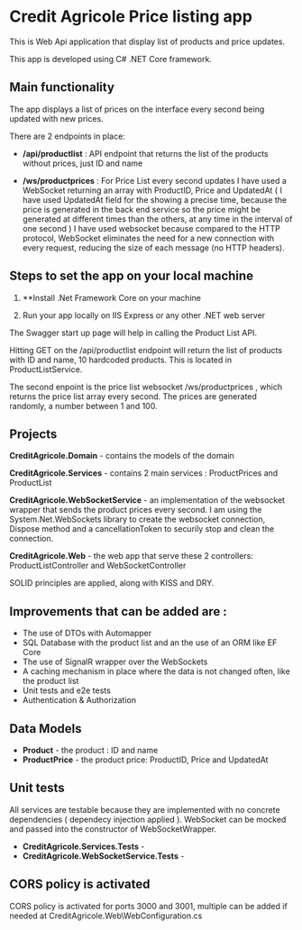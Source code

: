 
# Credit Agricole Price listing app

This is Web Api application that display list of products and price updates.

This app is developed using C# .NET Core framework.

## Main functionality

The app displays a list of prices on the interface every second being updated with new prices.

There are 2 endpoints in place: 

* **/api/productlist** : API endpoint that returns the list of the products without prices, just ID and name


* **/ws/productprices** : For Price List every second updates I have used a WebSocket returning an array with ProductID, Price and UpdatedAt 
( I have used UpdatedAt field for the showing a precise time, because the price is generated in the back end service so the price might be generated at different times than the others, at any time in the interval of one second )
I have used websocket because compared to the HTTP protocol, WebSocket eliminates the need for a new connection with every request,
 reducing the size of each message (no HTTP headers).


## Steps to set the app on your local machine

1. **Install .Net Framework Core on your machine

2. Run your app locally on IIS Express or any other .NET web server

The Swagger start up page will help in calling the Product List API.

Hitting GET on the /api/productlist endpoint will return the list of products with ID and name, 10 hardcoded products.
This is located in ProductListService.

The second enpoint is the price list websocket /ws/productprices , which returns the price list array every second. The prices are generated randomly, a number between 1 and 100.


## Projects

**CreditAgricole.Domain** - contains the models of the domain

**CreditAgricole.Services** - contains 2 main services : ProductPrices and ProductList

**CreditAgricole.WebSocketService** - an implementation of the websocket wrapper that sends the product prices every second. 
I am using the System.Net.WebSockets library to create the websocket connection, Dispose method and a cancellationToken to securily stop and clean the connection.

**CreditAgricole.Web** - the web app that serve these 2 controllers: ProductListController and WebSocketController


SOLID principles are applied, along with KISS and DRY.

## Improvements that can be added are : 

* The use of DTOs with Automapper
* SQL Database with the product list and an the use of an ORM like EF Core
* The use of SignalR wrapper over the WebSockets
* A caching mechanism in place where the data is not changed often, like the product list
* Unit tests and e2e tests
* Authentication & Authorization

## Data Models

* **Product** - the product : ID and name
* **ProductPrice** - the product price: ProductID, Price and UpdatedAt

## Unit tests

All services are testable because they are implemented with no concrete dependencies ( dependecy injection applied ).
WebSocket can be mocked and passed into the constructor of WebSocketWrapper.

* **CreditAgricole.Services.Tests** - 
* **CreditAgricole.WebSocketService.Tests** -

## CORS policy is activated
CORS policy is activated for ports 3000 and 3001, multiple can be added if needed at CreditAgricole.Web\WebConfiguration.cs
